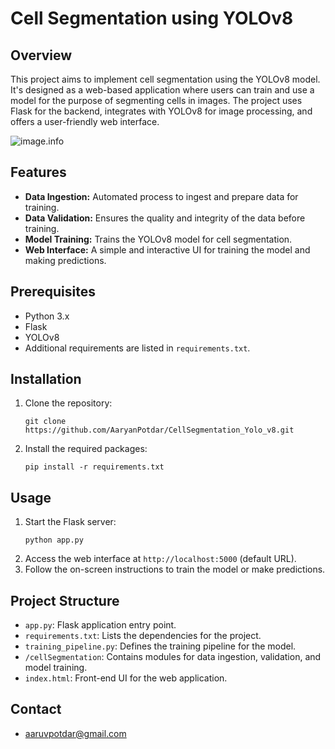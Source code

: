 # Cell Segmentation using YOLOv8

## Overview
This project aims to implement cell segmentation using the YOLOv8 model. It's designed as a web-based application where users can train and use a model for the purpose of segmenting cells in images. The project uses Flask for the backend, integrates with YOLOv8 for image processing, and offers a user-friendly web interface.

![image.info](../pic/model_img.png)

## Features
- **Data Ingestion:** Automated process to ingest and prepare data for training.
- **Data Validation:** Ensures the quality and integrity of the data before training.
- **Model Training:** Trains the YOLOv8 model for cell segmentation.
- **Web Interface:** A simple and interactive UI for training the model and making predictions.

## Prerequisites
- Python 3.x
- Flask
- YOLOv8
- Additional requirements are listed in `requirements.txt`.

## Installation
1. Clone the repository:
   ```
   git clone https://github.com/AaryanPotdar/CellSegmentation_Yolo_v8.git
   ```
2. Install the required packages:
   ```
   pip install -r requirements.txt
   ```

## Usage
1. Start the Flask server:
   ```
   python app.py
   ```
2. Access the web interface at `http://localhost:5000` (default URL).
3. Follow the on-screen instructions to train the model or make predictions.

## Project Structure
- `app.py`: Flask application entry point.
- `requirements.txt`: Lists the dependencies for the project.
- `training_pipeline.py`: Defines the training pipeline for the model.
- `/cellSegmentation`: Contains modules for data ingestion, validation, and model training.
- `index.html`: Front-end UI for the web application.

## Contact
- aaruvpotdar@gmail.com
